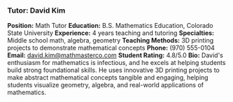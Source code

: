 ### Tutor: David Kim
**Position:** Math Tutor
**Education:** B.S. Mathematics Education, Colorado State University
**Experience:** 4 years teaching and tutoring
**Specialties:** Middle school math, algebra, geometry
**Teaching Methods:** 3D printing projects to demonstrate mathematical concepts
**Phone:** (970) 555-0104
**Email:** david.kim@mathmasterco.com
**Student Rating:** 4.8/5.0
**Bio:** David's enthusiasm for mathematics is infectious, and he excels at helping students build strong foundational skills. He uses innovative 3D printing projects to make abstract mathematical concepts tangible and engaging, helping students visualize geometry, algebra, and real-world applications of mathematics.
